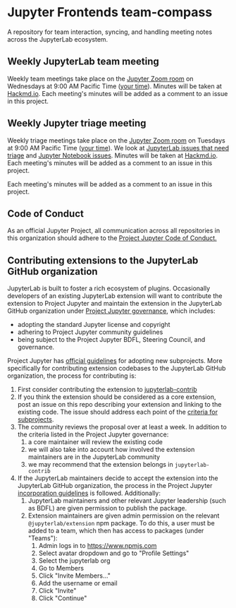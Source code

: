 # Jupyter Frontends team-compass

A repository for team interaction, syncing, and handling meeting notes across the JupyterLab ecosystem.

## Weekly JupyterLab team meeting
Weekly team meetings take place on the [Jupyter Zoom room](https://zoom.us/my/jovyan?pwd=c0JZTHlNdS9Sek9vdzR3aTJ4SzFTQT09) on Wednesdays at 9:00 AM Pacific Time ([your time](https://www.thetimezoneconverter.com/?t=9%3A00%20am&tz=San%20Francisco)). Minutes will be taken at [Hackmd.io](https://hackmd.io/Y7fBMQPSQ1C08SDGI-fwtg). Each meeting's minutes will be added as a comment to an issue in this project.

## Weekly Jupyter triage meeting
Weekly triage meetings take place on the [Jupyter Zoom room](https://zoom.us/my/jovyan?pwd=c0JZTHlNdS9Sek9vdzR3aTJ4SzFTQT09) on Tuesdays at 9:00 AM Pacific Time ([your time](https://www.thetimezoneconverter.com/?t=9%3A00%20am&tz=San%20Francisco)). We look at [JupyterLab issues that need triage](https://github.com/jupyterlab/jupyterlab/labels/status%3ANeeds%20Triage) and [Jupyter Notebook issues](https://github.com/jupyter/notebook/issues/). Minutes will be taken at [Hackmd.io](https://hackmd.io/HaQ3S_nPSbqaRtk9rj59iA). Each meeting's minutes will be added as a comment to an issue in this project.

Each meeting's minutes will be added as a comment to an issue in this project.

## Code of Conduct
As an official Jupyter Project, all communication across all repositories in this organization should adhere to the [Project Jupyter Code of Conduct.](https://github.com/jupyter/governance/blob/master/conduct/code_of_conduct.md)

## Contributing extensions to the JupyterLab GitHub organization

JupyterLab is built to foster a rich ecosystem of plugins. Occasionally developers of an existing JupyterLab extension will want to contribute the extension to Project Jupyter and maintain the extension in the JupyterLab GitHub organization under [Project Jupyter governance](https://github.com/jupyter/governance), which includes:

* adopting the standard Jupyter license and copyright
* adhering to Project Jupyter community guidelines
* being subject to the Project Jupyter BDFL, Steering Council, and governance.

Project Jupyter has [official guidelines](https://github.com/jupyter/governance/blob/master/newsubprojects.md) for adopting new subprojects. More specifically for contributing extension codebases to the JupyterLab GitHub organization, the process for contributing is:

1. First consider contributing the extension to [jupyterlab-contrib](https://github.com/jupyterlab-contrib)
2. If you think the extension should be considered as a core extension, post an issue on this repo describing your extension and linking to the existing code. The issue should address each point of the [criteria for subprojects](https://github.com/jupyter/governance/blob/master/newsubprojects.md#criteria-for-official-subprojects).
3. The community reviews the proposal over at least a week. In addition to the criteria listed in the Project Jupyter governance:
   1. a core maintainer will review the existing code
   2. we will also take into account how involved the extension maintainers are in the JupyterLab community
   3. we may recommend that the extension belongs in `jupyterlab-contrib`
4. If the JupyterLab maintainers decide to accept the extension into the JupyterLab GitHub organization, the process in the Project Jupyter [incorporation guidelines](https://github.com/jupyter/governance/blob/master/newsubprojects.md#incorporation) is followed. Additionally:
   1. JupyterLab maintainers and other relevant Jupyter leadership (such as BDFL) are given permission to publish the package.
   2. Extension maintainers are given admin permission on the relevant `@jupyterlab/extension` npm package. To do this, a user must be added to a team, which then has access to packages (under "Teams"):
      1. Admin logs in to https://www.npmjs.com
      2. Select avatar dropdown and go to "Profile Settings"
      3. Select the jupyterlab org
      4. Go to Members
      5. Click "Invite Members..."
      6. Add the username or email
      7. Click "Invite"
      8. Click "Continue"
